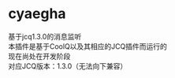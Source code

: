 # cyaegha
基于jcq1.3.0的消息监听<br>
本插件是基于CoolQ以及其相应的JCQ插件而运行的<br>
现在尚处在开发阶段<br>
对应JCQ版本：1.3.0（无法向下兼容）<br>
